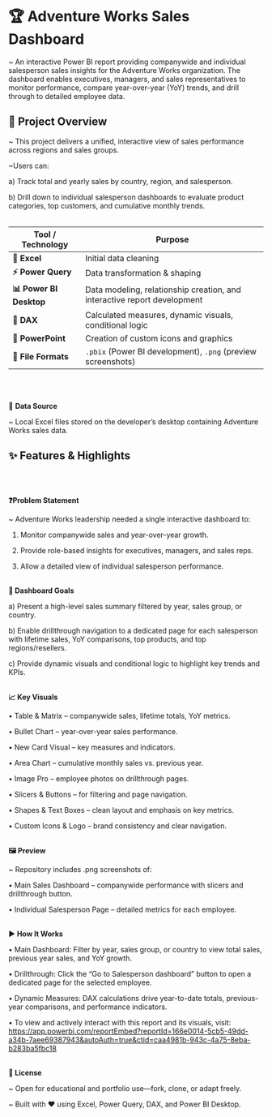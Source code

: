 # 🏆 Adventure Works Sales Dashboard

~ An interactive Power BI report providing companywide and individual salesperson sales insights for the Adventure Works organization.
The dashboard enables executives, managers, and sales representatives to monitor performance, compare year-over-year (YoY) trends, and drill through to detailed employee data.
<br>
## 📝 Project Overview

~ This project delivers a unified, interactive view of sales performance across regions and sales groups.

~Users can:

a) Track total and yearly sales by country, region, and salesperson.

b) Drill down to individual salesperson dashboards to evaluate product categories, top customers, and cumulative monthly trends.
<br>
<br>



| Tool / Technology       | Purpose                                                                  |
| ----------------------- | ------------------------------------------------------------------------ |
| **🧹 Excel**            | Initial data cleaning                                                    |
| **⚡ Power Query**       | Data transformation & shaping                                            |
| **📊 Power BI Desktop** | Data modeling, relationship creation, and interactive report development |
| **🧮 DAX**              | Calculated measures, dynamic visuals, conditional logic                  |
| **🎨 PowerPoint**       | Creation of custom icons and graphics                                    |
| **💾 File Formats**     | `.pbix` (Power BI development), `.png` (preview screenshots)             |

<br>
<br>

📂 **Data Source**

~ Local Excel files stored on the developer’s desktop containing Adventure Works sales data.


## ✨ Features & Highlights
<br>
<br>

**❓Problem Statement**

~ Adventure Works leadership needed a single interactive dashboard to:

1. Monitor companywide sales and year-over-year growth.

2. Provide role-based insights for executives, managers, and sales reps.

3. Allow a detailed view of individual salesperson performance.
     <br>
   <br>


**🎯 Dashboard Goals**

a) Present a high-level sales summary filtered by year, sales group, or country.

b) Enable drillthrough navigation to a dedicated page for each salesperson with lifetime sales, YoY comparisons, top products, and top regions/resellers.

c) Provide dynamic visuals and conditional logic to highlight key trends and KPIs.
<br>
<br>


**📈 Key Visuals**

• Table & Matrix – companywide sales, lifetime totals, YoY metrics.

• Bullet Chart – year-over-year sales performance.

• New Card Visual – key measures and indicators.

• Area Chart – cumulative monthly sales vs. previous year.

• Image Pro – employee photos on drillthrough pages.

• Slicers & Buttons – for filtering and page navigation.

• Shapes & Text Boxes – clean layout and emphasis on key metrics.

• Custom Icons & Logo – brand consistency and clear navigation.
<br>
<br>



**🖼️ Preview**

~ Repository includes .png screenshots of:

• Main Sales Dashboard – companywide performance with slicers and drillthrough button.

• Individual Salesperson Page – detailed metrics for each employee.
<br>
<br>


**▶️ How It Works**

• Main Dashboard: Filter by year, sales group, or country to view total sales, previous year sales, and YoY growth.

• Drillthrough: Click the “Go to Salesperson dashboard” button to open a dedicated page for the selected employee.

• Dynamic Measures: DAX calculations drive year-to-date totals, previous-year comparisons, and performance indicators.

• To view and actively interact with this report and its visuals, visit: https://app.powerbi.com/reportEmbed?reportId=166e0014-5cb5-49dd-a34b-7aee69387943&autoAuth=true&ctid=caa4981b-943c-4a75-8eba-b283ba5fbc18
<br>
<br>


**📜 License**

~ Open for educational and portfolio use—fork, clone, or adapt freely.
<br>

~ Built with ❤️ using Excel, Power Query, DAX, and Power BI Desktop.

